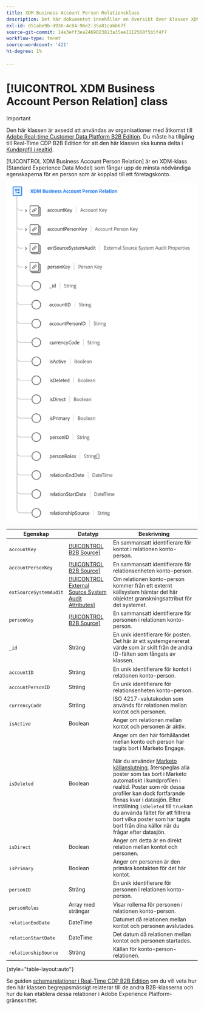 ```yaml
---
title: XDM Business Account Person Relationsklass
description: Det här dokumentet innehåller en översikt över klassen XDM Business Account Person Relation i Experience Data Model (XDM).
exl-id: d51abe9b-d936-4c84-96e2-35a81ca6b67f
source-git-commit: 14e3eff3ea2469023823a35ee1112568f5b5f4f7
workflow-type: tm+mt
source-wordcount: '421'
ht-degree: 1%

---
```


# [!UICONTROL XDM Business Account Person Relation] class

>[!IMPORTANT]
>
>Den här klassen är avsedd att användas av organisationer med åtkomst till [Adobe Real-time Customer Data Platform B2B Edition](../../../rtcdp/b2b-overview.md). Du måste ha tillgång till Real-Time CDP B2B Edition för att den här klassen ska kunna delta i [Kundprofil i realtid](../../../profile/home.md).

[!UICONTROL XDM Business Account Person Relation] är en XDM-klass (Standard Experience Data Model) som fångar upp de minsta nödvändiga egenskaperna för en person som är kopplad till ett företagskonto.

![Strukturen för klassen XDM Business Account Person Relation så som den visas i användargränssnittet](../../images/classes/b2b/business-account-person-relation.png)

| Egenskap | Datatyp | Beskrivning |
| --- | --- | --- |
| `accountKey` | [[!UICONTROL B2B Source]](../../data-types/b2b-source.md) | En sammansatt identifierare för kontot i relationen konto-person. |
| `accountPersonKey` | [[!UICONTROL B2B Source]](../../data-types/b2b-source.md) | En sammansatt identifierare för relationsenheten konto-person. |
| `extSourceSystemAudit` | [[!UICONTROL External Source System Audit Attributes]](../../data-types/external-source-system-audit-attributes.md) | Om relationen konto-person kommer från ett externt källsystem hämtar det här objektet granskningsattribut för det systemet. |
| `personKey` | [[!UICONTROL B2B Source]](../../data-types/b2b-source.md) | En sammansatt identifierare för personen i relationen konto-person. |
| `_id` | Sträng | En unik identifierare för posten. Det här är ett systemgenererat värde som är skilt från de andra ID-fälten som fångats av klassen. |
| `accountID` | Sträng | En unik identifierare för kontot i relationen konto-person. |
| `accountPersonID` | Sträng | En unik identifierare för relationsenheten konto-person. |
| `currencyCode` | Sträng | ISO 4217-valutakoden som används för relationen mellan kontot och personen. |
| `isActive` | Boolean | Anger om relationen mellan kontot och personen är aktiv. |
| `isDeleted` | Boolean | Anger om den här förhållandet mellan konto och person har tagits bort i Marketo Engage.<br><br>När du använder [Marketo källanslutning](../../../sources/connectors/adobe-applications/marketo/marketo.md), återspeglas alla poster som tas bort i Marketo automatiskt i kundprofilen i realtid. Poster som rör dessa profiler kan dock fortfarande finnas kvar i datasjön. Efter inställning `isDeleted` till `true`kan du använda fältet för att filtrera bort vilka poster som har tagits bort från dina källor när du frågar efter datasjön. |
| `isDirect` | Boolean | Anger om detta är en direkt relation mellan kontot och personen. |
| `isPrimary` | Boolean | Anger om personen är den primära kontakten för det här kontot. |
| `personID` | Sträng | En unik identifierare för personen i relationen konto-person. |
| `personRoles` | Array med strängar | Visar rollerna för personen i relationen konto-person. |
| `relationEndDate` | DateTime | Datumet då relationen mellan kontot och personen avslutades. |
| `relationStartDate` | DateTime | Det datum då relationen mellan kontot och personen startades. |
| `relationshipSource` | Sträng | Källan för konto-person-relationen. |

{style=&quot;table-layout:auto&quot;}

Se guiden [schemarelationer i Real-Time CDP B2B Edition](../../tutorials/relationship-b2b.md) om du vill veta hur den här klassen begreppsmässigt relaterar till de andra B2B-klasserna och hur du kan etablera dessa relationer i Adobe Experience Platform-gränssnittet.
